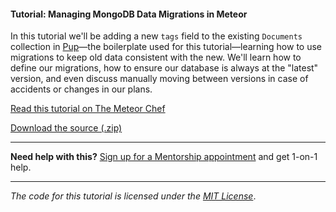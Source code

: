 #### Tutorial: Managing MongoDB Data Migrations in Meteor

In this tutorial we'll be adding a new `tags` field to the existing `Documents` collection in [Pup](http://cleverbeagle/pup)—the boilerplate used for this tutorial—learning how to use migrations to keep old data consistent with the new. We'll learn how to define our migrations, how to ensure our database is always at the "latest" version, and even discuss manually moving between versions in case of accidents or changes in our plans.

[Read this tutorial on The Meteor Chef](https://themeteorchef.com/tutorials/managing-mongodb-data-migrations-in-meteor)  

[Download the source (.zip)](https://github.com/themeteorchef/managing-data-migrations/archive/master.zip)

---

**Need help with this?** [Sign up for a Mentorship appointment](https://themeteorchef.com/mentorship?readme=managing-mongodb-data-migrations-in-meteor) and get 1-on-1 help.

---

_The code for this tutorial is licensed under the [MIT License](http://opensource.org/licenses/MIT)_.
